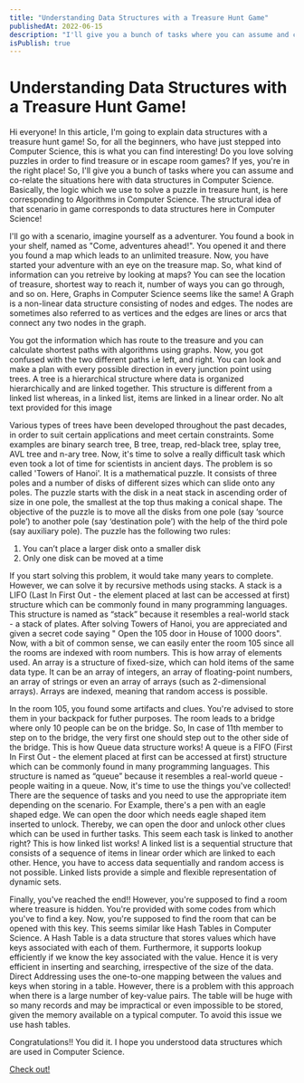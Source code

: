 ```yaml
---
title: "Understanding Data Structures with a Treasure Hunt Game"
publishedAt: 2022-06-15
description: "I'll give you a bunch of tasks where you can assume and co-relate the situations here with data structures in Computer Science."
isPublish: true
---
```

# Understanding Data Structures with a Treasure Hunt Game!

Hi everyone! In this article, I'm going to explain data structures with a treasure hunt game! So, for all the beginners, who have just stepped into Computer Science, this is what you can find interesting!
Do you love solving puzzles in order to find treasure or in escape room games? If yes, you're in the right place! So, I'll give you a bunch of tasks where you can assume and co-relate the situations here with data structures in Computer Science. Basically, the logic which we use to solve a puzzle in treasure hunt, is here corresponding to Algorithms in Computer Science. The structural idea of that scenario in game corresponds to data structures here in Computer Science!


I'll go with a scenario, imagine yourself as a adventurer. You found a book in your shelf, named as "Come, adventures ahead!". You opened it and there you found a map which leads to an unlimited treasure. Now, you have started your adventure with an eye on the treasure map. So, what kind of information can you retreive by looking at maps? You can see the location of treasure, shortest way to reach it, number of ways you can go through, and so on. Here, Graphs in Computer Science seems like the same! A Graph is a non-linear data structure consisting of nodes and edges. The nodes are sometimes also referred to as vertices and the edges are lines or arcs that connect any two nodes in the graph.

You got the information which has route to the treasure and you can calculate shortest paths with algorithms using graphs. Now, you got confused with the two different paths i.e left, and right. You can look and make a plan with every possible direction in every junction point using trees. A tree is a hierarchical structure where data is organized hierarchically and are linked together. This structure is different from a linked list whereas, in a linked list, items are linked in a linear order.
No alt text provided for this image

Various types of trees have been developed throughout the past decades, in order to suit certain applications and meet certain constraints. Some examples are binary search tree, B tree, treap, red-black tree, splay tree, AVL tree and n-ary tree.
Now, it's time to solve a really difficult task which even took a lot of time for scientists in ancient days. The problem is so called 'Towers of Hanoi'. It is a mathematical puzzle. It consists of three poles and a number of disks of different sizes which can slide onto any poles. The puzzle starts with the disk in a neat stack in ascending order of size in one pole, the smallest at the top thus making a conical shape. The objective of the puzzle is to move all the disks from one pole (say ‘source pole’) to another pole (say ‘destination pole’) with the help of the third pole (say auxiliary pole).
The puzzle has the following two rules:
1. You can’t place a larger disk onto a smaller disk 
2. Only one disk can be moved at a time

If you start solving this problem, it would take many years to complete. However, we can solve it by recursive methods using stacks. A stack is a LIFO (Last In First Out - the element placed at last can be accessed at first) structure which can be commonly found in many programming languages. This structure is named as “stack” because it resembles a real-world stack - a stack of plates.
After solving Towers of Hanoi, you are appreciated and given a secret code saying " Open the 105 door in House of 1000 doors". Now, with a bit of common sense, we can easily enter the room 105 since all the rooms are indexed with room numbers. This is how array of elements used. An array is a structure of fixed-size, which can hold items of the same data type. It can be an array of integers, an array of floating-point numbers, an array of strings or even an array of arrays (such as 2-dimensional arrays). Arrays are indexed, meaning that random access is possible.

In the room 105, you found some artifacts and clues. You're advised to store them in your backpack for futher purposes. The room leads to a bridge where only 10 people can be on the bridge. So, In case of 11th member to step on to the bridge, the very first one should step out to the other side of the bridge. This is how Queue data structure works! A queue is a FIFO (First In First Out - the element placed at first can be accessed at first) structure which can be commonly found in many programming languages. This structure is named as “queue” because it resembles a real-world queue - people waiting in a queue.
Now, it's time to use the things you've collected! There are the sequence of tasks and you need to use the appropriate item depending on the scenario. For Example, there's a pen with an eagle shaped edge. We can open the door which needs eagle shaped item inserted to unlock. Thereby, we can open the door and unlock other clues which can be used in further tasks. This seem each task is linked to another right? This is how linked list works! A linked list is a sequential structure that consists of a sequence of items in linear order which are linked to each other. Hence, you have to access data sequentially and random access is not possible. Linked lists provide a simple and flexible representation of dynamic sets.

Finally, you've reached the end!! However, you're supposed to find a room where treasure is hidden. You're provided with some codes from which you've to find a key. Now, you're supposed to find the room that can be opened with this key. This seems similar like Hash Tables in Computer Science. A Hash Table is a data structure that stores values which have keys associated with each of them. Furthermore, it supports lookup efficiently if we know the key associated with the value. Hence it is very efficient in inserting and searching, irrespective of the size of the data. Direct Addressing uses the one-to-one mapping between the values and keys when storing in a table. However, there is a problem with this approach when there is a large number of key-value pairs. The table will be huge with so many records and may be impractical or even impossible to be stored, given the memory available on a typical computer. To avoid this issue we use hash tables.

Congratulations!! You did it. I hope you understood data structures which are used in Computer Science.

[ Check out! ](https://www.linkedin.com/pulse/understanding-data-structures-treasure-hunt-game-gayatri-vadaparty/)
